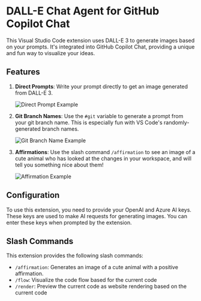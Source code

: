 # DALL-E Chat Agent for GitHub Copilot Chat

This Visual Studio Code extension uses DALL-E 3 to generate images based on your prompts. It's integrated into GitHub Copilot Chat, providing a unique and fun way to visualize your ideas.

## Features

1. **Direct Prompts**: Write your prompt directly to get an image generated from DALL-E 3.

    ![Direct Prompt Example](./images/example2.png)

2. **Git Branch Names**: Use the `#git` variable to generate a prompt from your git branch name. This is especially fun with VS Code's randomly-generated branch names.

    ![Git Branch Name Example](./images/example3.png)

3. **Affirmations**: Use the slash command `/affirmation` to see an image of a cute animal who has looked at the changes in your workspace, and will tell you something nice about them!

    ![Affirmation Example](./images/example1.png)

## Configuration

To use this extension, you need to provide your OpenAI and Azure AI keys. These keys are used to make AI requests for generating images. You can enter these keys when prompted by the extension.

## Slash Commands

This extension provides the following slash commands:

- `/affirmation`: Generates an image of a cute animal with a positive affirmation.
- `/flow`: Visualize the code flow based for the current code
- `/render`: Preview the current code as website rendering based on the current code

